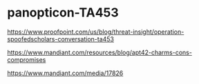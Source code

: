 # panopticon-TA453

https://www.proofpoint.com/us/blog/threat-insight/operation-spoofedscholars-conversation-ta453

https://www.mandiant.com/resources/blog/apt42-charms-cons-compromises

https://www.mandiant.com/media/17826
